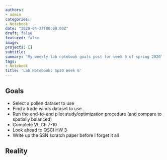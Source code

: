 ```yaml
---
authors:
- admin
categories:
- Notebook
date: "2020-04-27T00:00:00Z"
draft: false
featured: false
image:
projects: []
subtitle: 
summary: 'My weekly lab notebook goals post for week 6 of spring 2020'
tags:
- Notebook
title: 'Lab Notebook: Sp20 Week 6'
---
```


## Goals ##
- Select a pollen dataset to use
- Find a trade winds dataset to use
- Run the end-to-end pilot study/optimization procedure (and compare to spatially balanced)
- Complete VL Ch 7-10
- Look ahead to QSCI HW 3
- Write up the SSN scratch paper before I forget it all

## Reality ##
